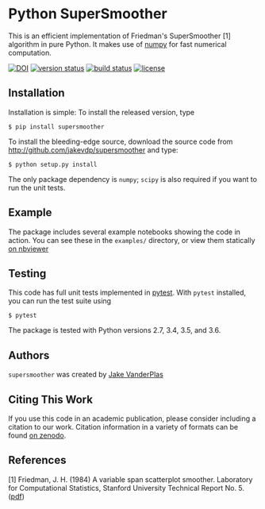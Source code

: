 Python SuperSmoother
====================

This is an efficient implementation of Friedman's SuperSmoother [1]
algorithm in pure Python. It makes use of [numpy](http://numpy.org)
for fast numerical computation.

[![DOI](https://zenodo.org/badge/9372/jakevdp/supersmoother.svg)](http://dx.doi.org/10.5281/zenodo.14475)
[![version status](http://img.shields.io/pypi/v/supersmoother.svg?style=flat)](https://pypi.python.org/pypi/supersmoother)
[![build status](https://github.com/jakevdp/supersmoother/actions/workflows/test.yml/badge.svg)](https://github.com/jakevdp/supersmoother/actions/workflows/test.yml)
[![license](http://img.shields.io/badge/license-BSD-blue.svg?style=flat)](https://github.com/jakevdp/supersmoother/blob/main/LICENSE)

Installation
------------
Installation is simple: To install the released version, type

    $ pip install supersmoother

To install the bleeding-edge source, download the source code from http://github.com/jakevdp/supersmoother and type:

    $ python setup.py install

The only package dependency is ``numpy``; ``scipy`` is also required if you want to run the unit tests.

Example
-------
The package includes several example notebooks showing the code in action.
You can see these in the ``examples/`` directory, or view them statically
[on nbviewer](http://nbviewer.ipython.org/github/jakevdp/supersmoother/blob/main/examples/Index.ipynb)

Testing
-------
This code has full unit tests implemented in [pytest](https://pytest.org). With ``pytest`` installed, you can run the test suite using
```
$ pytest
```
The package is tested with Python versions 2.7, 3.4, 3.5, and 3.6.

Authors
-------
``supersmoother`` was created by [Jake VanderPlas](http://vanderplas.com)

Citing This Work
----------------
If you use this code in an academic publication, please consider including a citation to our work.
Citation information in a variety of formats can be found [on zenodo](http://dx.doi.org/10.5281/zenodo.14475).

References
----------
[1] Friedman, J. H. (1984) A variable span scatterplot smoother. Laboratory for Computational Statistics, Stanford University Technical Report No. 5. ([pdf](http://www.slac.stanford.edu/cgi-wrap/getdoc/slac-pub-3477.pdf))
